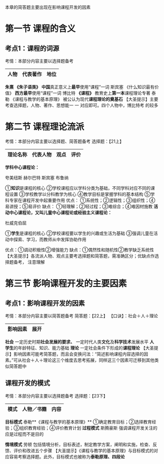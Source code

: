 本章的简答题主要出现在影响课程开发的因素

# 第一节 课程的含义

## 考点1：课程的词源

考情：本部分内容主要以选择题备考

| 人物 | 代表著作 | 地位 |
| ---- | -------- | ---- |

**朱熹	《朱子语类》**	**中国**真正意义上**最早**使用“课程”一词
斯宾塞	《什么知识最有价值》	**西方最早**使用“课程”一词
博比特	**《课程》**	教育史上**第一本**课程理论专著
泰勒	《课程与教学的基本原理》	被公认为现代**课程理论的奠基石**
【大圣提示】主要考查选择题，人物、著作、思想能一 一 对应即可。四个人物中，博比特考
的较多

# 第二节 课程理论流派

考情：本部分内容主要以选择题、简答题备考
选择题：【21上】

| 理论名称 | 代表人物 | 观点 | 评价 |
| -------- | -------- | ---- | ---- |

**学科中心课程论：**

夸美纽斯  赫尔巴特  斯宾塞   布鲁纳	

①**知识**是课程的核心
②学校课程应以学科分类为基础，不同学科对应不同的课程设置
③学校教学以分科教学为核心
④教学目标是掌握学科的基本结构
⑤学科专家在课程开发中起重要作用
优点：
①系统性；②逻辑性；③组织性；④易讲授；⑤易评价
缺点：
①轻理解；②轻过程；③难综合；④难因材施教
**活动中心课程论，又叫儿童中心课程论或经验主义课程论：**

杜威克伯屈	

①**学生**是课程的核心
②学校课程要以学生的兴趣或生活为基础
③强调儿童在活动中探索、学习，而教师从中发挥协助作用	

优点：①调动积极性②增强能力
缺点：①偶然性和随机性②教学缺乏系统性
【大圣提示】各流派人物、观点主要考选择题和简答题，需准确区分；优缺点作选择题备考，
注意理解

# 第三节 影响课程开发的主要因素

## 考点1：影响课程开发的因素

考情：本部分内容主要以简答题备考
简答题：【22上】
【口诀】：社会＋人＋理论

| 影响因素 | 展开 |
| -------- | ---- |

**社会**	一定历史时期**社会发展的要求、** 一定时代人类**文化**及**科学技术**发展水平
**人**	**学生**的年龄特征、知识、能力基础
**理论**	一定社会条件下形成的**课程理论**
【大圣提示】影响因素可能考简答题，而且会变换问法：“简述影响课程内容选择的因素。”可从社会＋人＋理论这三个维度去思考拓展，同样这三个因素可迁移到其他类似简答题中

## 课程开发的模式

考情：本部分内容主要以选择题备考
选择题：【23下】

| 模式 | 人物／书籍 | 内容 |
| ---- | ---------- | ---- |

**目标模式**	泰勒**《课程与教学的基本原理》** 	①确定教育目标；②选择教育经验；③组织教育经验；④评价教育计划
**过程模式**	斯腾豪斯	强调课程开发关注的应是过程而不是目的

**情境模式**  劳顿	包括情境分析，目标表述，制定教学方案，阐明和实施，检查、反馈、评价和改进五个步骤
【大圣提示】《课程与教学的基本原理》与目标模式的对应容易考察选择题。此外，目标模式也被称为**泰勒原理、四段论**
